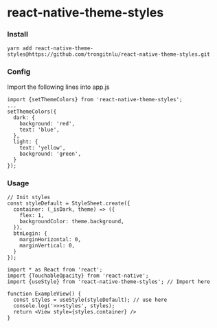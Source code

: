 # react-native-theme-styles
### Install
`yarn add react-native-theme-styles@https://github.com/trongitnlu/react-native-theme-styles.git`

### Config
Import the following lines into app.js
```
import {setThemeColors} from 'react-native-theme-styles';
...
setThemeColors({
  dark: {
    background: 'red',
    text: 'blue',
  },
  light: {
    text: 'yellow',
    background: 'green',
  }
});
```

### Usage

```
// Init styles
const styleDefault = StyleSheet.create({
  container: (_isDark, theme) => ({
    flex: 1,
    backgroundColor: theme.background,
  }),
  btnLogin: {
    marginHorizontal: 0,
    marginVertical: 0,
  }
});

import * as React from 'react';
import {TouchableOpacity} from 'react-native';
import {useStyle} from 'react-native-theme-styles'; // Import here

function ExampleView() {
  const styles = useStyle(styleDefault); // use here
  console.log('>>>styles', styles);
  return <View style={styles.container} />
}
```
